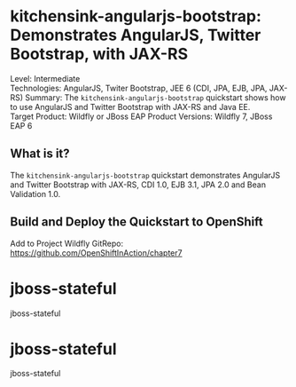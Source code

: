 kitchensink-angularjs-bootstrap: Demonstrates AngularJS, Twitter Bootstrap, with JAX-RS
========================
Level: Intermediate  
Technologies: AngularJS, Twiter Bootstrap, JEE 6 (CDI, JPA, EJB, JPA, JAX-RS)
Summary: The `kitchensink-angularjs-bootstrap` quickstart shows how to use AngularJS and Twitter Bootstrap with JAX-RS and Java EE.  
Target Product: Wildfly or JBoss EAP 
Product Versions: Wildfly 7, JBoss EAP 6  

What is it?
-----------
The `kitchensink-angularjs-bootstrap` quickstart demonstrates AngularJS and Twitter Bootstrap with JAX-RS, CDI 1.0, EJB 3.1, JPA 2.0 and Bean Validation 1.0. 

Build and Deploy the Quickstart to OpenShift
-------------------------
Add to Project
Wildfly
GitRepo: https://github.com/OpenShiftInAction/chapter7

# jboss-stateful
jboss-stateful
# jboss-stateful
jboss-stateful
